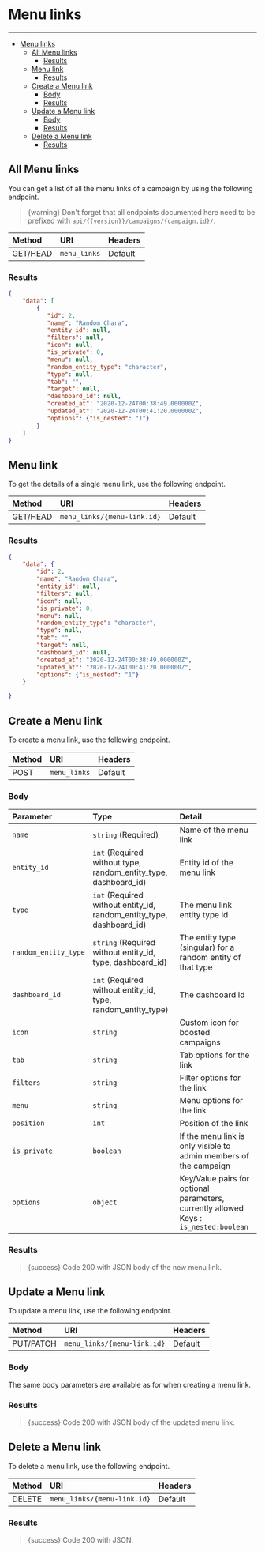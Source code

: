 # Menu links

---

- [Menu links](#menu-links)
  - [All Menu links](#all-menu-links)
    - [Results](#results)
  - [Menu link](#menu-link)
    - [Results](#results-1)
  - [Create a Menu link](#create-a-menu-link)
    - [Body](#body)
    - [Results](#results-2)
  - [Update a Menu link](#update-a-menu-link)
    - [Body](#body-1)
    - [Results](#results-3)
  - [Delete a Menu link](#delete-a-menu-link)
    - [Results](#results-4)

<a name="all-menu-links"></a>
## All Menu links

You can get a list of all the menu links of a campaign by using the following endpoint.

> {warning} Don't forget that all endpoints documented here need to be prefixed with `api/{{version}}/campaigns/{campaign.id}/`.


| Method | URI | Headers |
| :- |   :-   |  :-  |
| GET/HEAD | `menu_links` | Default |

### Results
```json
{
    "data": [
        {
           "id": 2,
           "name": "Random Chara",
           "entity_id": null,
           "filters": null,
           "icon": null,
           "is_private": 0,
           "menu": null,
           "random_entity_type": "character",
           "type": null,
           "tab": "",
           "target": null,
           "dashboard_id": null,
           "created_at": "2020-12-24T00:38:49.000000Z",
           "updated_at": "2020-12-24T00:41:20.000000Z",
           "options": {"is_nested": "1"}
        }
    ]
}
```


<a name="menu-link"></a>
## Menu link

To get the details of a single menu link, use the following endpoint.

| Method | URI | Headers |
| :- |   :-   |  :-  |
| GET/HEAD | `menu_links/{menu-link.id}` | Default |

### Results
```json
{
    "data": {
        "id": 2,
        "name": "Random Chara",
        "entity_id": null,
        "filters": null,
        "icon": null,
        "is_private": 0,
        "menu": null,
        "random_entity_type": "character",
        "type": null,
        "tab": "",
        "target": null,
        "dashboard_id": null,
        "created_at": "2020-12-24T00:38:49.000000Z",
        "updated_at": "2020-12-24T00:41:20.000000Z",
        "options": {"is_nested": "1"}
    }

}
```


<a name="create-menu-link"></a>
## Create a Menu link

To create a menu link, use the following endpoint.

| Method | URI | Headers |
| :- |   :-   |  :-  |
| POST | `menu_links` | Default |

### Body

| Parameter | Type | Detail |
| :- |   :-   |  :-  |
| `name` | `string` (Required) | Name of the menu link |
| `entity_id` | `int` (Required without type, random_entity_type, dashboard_id) | Entity id of the menu link |
| `type` | `int` (Required without entity_id, random_entity_type, dashboard_id) | The menu link entity type id |
| `random_entity_type` | `string` (Required without entity_id, type, dashboard_id) | The entity type (singular) for a random entity of that type |
| `dashboard_id` | `int` (Required without entity_id, type, random_entity_type) | The dashboard id |
| `icon` | `string` | Custom icon for boosted campaigns |
| `tab` | `string` | Tab options for the link |
| `filters` | `string` | Filter options for the link |
| `menu` | `string` | Menu options for the link |
| `position` | `int` | Position of the link |
| `is_private` | `boolean` | If the menu link is only visible to admin members of the campaign |
| `options`| `object` | Key/Value pairs for optional parameters, currently allowed Keys : `is_nested:boolean` |

### Results

> {success} Code 200 with JSON body of the new menu link.


<a name="update-menu-link"></a>
## Update a Menu link

To update a menu link, use the following endpoint.

| Method | URI | Headers |
| :- |   :-   |  :-  |
| PUT/PATCH | `menu_links/{menu-link.id}` | Default |

### Body

The same body parameters are available as for when creating a menu link.

### Results

> {success} Code 200 with JSON body of the updated menu link.


<a name="delete-menu-link"></a>
## Delete a Menu link

To delete a menu link, use the following endpoint.

| Method | URI | Headers |
| :- |   :-   |  :-  |
| DELETE | `menu_links/{menu-link.id}` | Default |

### Results

> {success} Code 200 with JSON.
